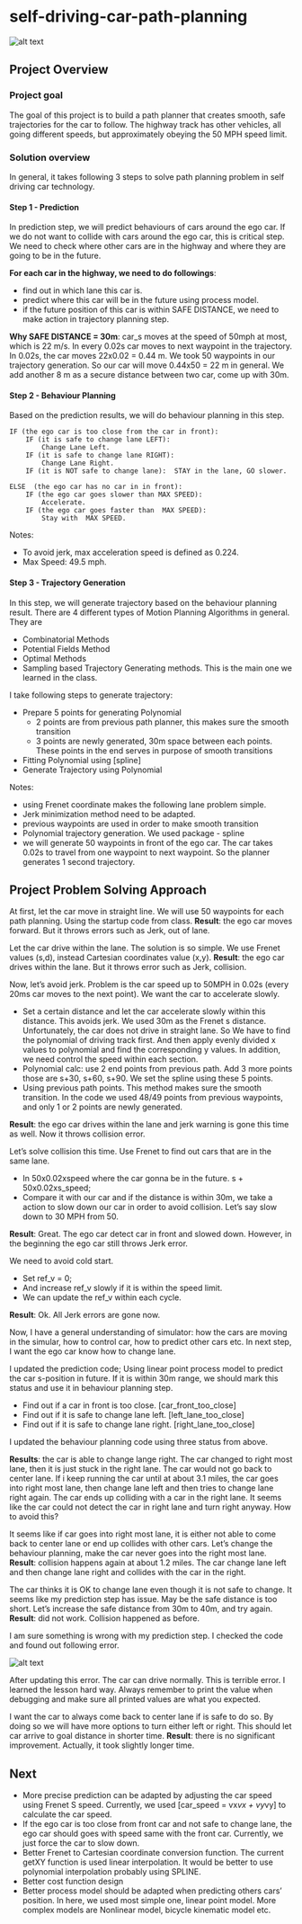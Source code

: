 # self-driving-car-path-planning

[//]: # (Image References)
[error]: ./assets/prediction_code_error.PNG
[image1]: ./assets/path_planning.PNG

  ![alt text][image1]

## Project Overview
### Project goal 
The goal of this project is to build a path planner that creates smooth, safe trajectories for the car to follow. The highway track has other vehicles, all going different speeds, but approximately obeying the 50 MPH speed limit.
### Solution overview
In general, it takes following 3 steps to solve path planning problem in self driving car technology. 
#### Step 1 - Prediction
In prediction step, we will predict behaviours of cars around the ego car. If we do not want to collide with cars around the ego car, this is critical step. We need to check where other cars are in the highway and where they are going to be in the future.

**For each car in the highway, we need to do followings**:
- find out in which lane this car is.
- predict where this car will be in the future using process model. 
- if the future position of this car is within SAFE DISTANCE, we need to make action in trajectory planning step. 

**Why SAFE DISTANCE = 30m**:
car_s moves at the speed of 50mph at most, which is 22 m/s. In every 0.02s car moves to next waypoint in the trajectory. In 0.02s, the car moves 22x0.02 = 0.44 m. We took 50 waypoints in our trajectory generation. So our car will move 0.44x50 = 22 m in general. We add another 8 m as a secure distance between two car, come up with 30m. 

#### Step 2 - Behaviour Planning
Based on the prediction results, we will do behaviour planning in this step.
```
IF (the ego car is too close from the car in front):
	IF (it is safe to change lane LEFT):
		Change Lane Left.
	IF (it is safe to change lane RIGHT):
		Change Lane Right.
	IF (it is NOT safe to change lane):  STAY in the lane, GO slower.

ELSE  (the ego car has no car in in front):
	IF (the ego car goes slower than MAX SPEED): 
		Accelerate. 
	IF (the ego car goes faster than  MAX SPEED): 
		Stay with  MAX SPEED. 
```
Notes:
- To avoid jerk, max acceleration speed is defined as 0.224.
- Max Speed: 49.5 mph.

#### Step 3 - Trajectory Generation
In this step, we will generate trajectory based on the behaviour planning result. There are 4 different types of Motion Planning Algorithms in general. They are 
- Combinatorial Methods
- Potential Fields Method
- Optimal Methods
- Sampling based Trajectory Generating methods. This is the main one we learned in the class.

I take following steps to generate trajectory:
- Prepare 5 points for generating Polynomial
   - 2 points are from previous path planner, this makes sure the smooth transition
   - 3 points are newly generated, 30m space between each points. These points in the end serves in purpose of smooth transitions
- Fitting  Polynomial using [spline]
- Generate Trajectory using  Polynomial


Notes:
- using Frenet coordinate makes the following lane problem simple. 
- Jerk minimization method need to be adapted.  
- previous waypoints are used in order to make smooth transition 
- Polynomial trajectory generation. We used package - spline
- we will generate 50 waypoints in front of the ego car. The car takes 0.02s to travel from one waypoint to next waypoint. So the planner generates 1 second trajectory.



## Project Problem Solving Approach
At first, let the car move in straight line. We will use 50 waypoints for each path planning. Using the startup code from class. 
**Result**: the ego car moves forward. But it throws errors such as Jerk, out of lane.

Let the car drive within the lane. The solution is so simple. We use Frenet values (s,d), instead
Cartesian coordinates value (x,y). 
**Result**: the ego car drives within the lane. But it throws error such as Jerk, collision.

Now, let’s avoid jerk. Problem is the car speed up to 50MPH in 0.02s (every 20ms car moves to the next point). We want the car to accelerate slowly. 
- Set a certain distance and let the car accelerate slowly within this distance. This avoids jerk. We used 30m as the Frenet s distance. Unfortunately, the car does not drive in straight lane. So We have to find the polynomial of driving track first. And then apply evenly divided x values to polynomial and find the corresponding y values. In addition, we need control the speed within each section. 
- Polynomial calc: use 2 end points from previous path. Add 3 more points those are s+30, s+60, s+90. We set the spline using these 5 points. 
- Using previous path points. This method makes sure the smooth transition. In the code we used 48/49 points from previous waypoints, and only 1 or 2 points are newly generated. 

**Result**: the ego car drives within the lane and jerk warning is gone this time as well. Now it throws collision error.

Let’s solve collision this time. Use Frenet to find out cars that are in the same lane. 
- In 50x0.02xspeed where the car gonna be in the future. s + 50x0.02xs_speed;
- Compare it with our car and if the distance is within 30m, we take a action to slow down our car in order to avoid collision. Let’s say slow down to 30 MPH from 50.

**Result**: Great. The ego car detect car in front and slowed down.  However, in the beginning the ego car still throws Jerk error.  

We need to avoid cold start.
- Set ref_v = 0; 
- And increase ref_v slowly if it is within the speed limit.
- We can update the ref_v within each cycle.

**Result**: Ok. All Jerk errors are gone now. 

Now, I have a general understanding of simulator: how the cars are moving in the simular, how to control car, how to predict other cars etc. In next step, I want the ego car know how to change lane.

I updated the prediction code; Using linear point process model to predict the car s-position in future. If it is within 30m range, we should mark this status and use it in behaviour planning step.
- Find out if a car in front is too close. [car_front_too_close]  
- Find out if it is safe to change lane left.  [left_lane_too_close]
- Find out if it is safe to change lane right. [right_lane_too_close]

I updated the behaviour planning code using three status from above.

**Results**: the car is able to change lange right. The car changed to right most lane, then it is just stuck in the right lane. The car would not go back to center lane. 
If i keep running the car until at about 3.1 miles, the car goes into right most lane, then change lane left and then tries to change lane right again. The car ends up colliding with a car in the right lane. It seems like the car could not detect the car in right lane and turn right anyway. How to avoid this? 

It seems like if car goes into right most lane, it is either not able to come back to center lane or end up collides with other cars. Let’s change the behaviour planning, make the car never goes into the right most lane. 
**Result**: collision happens again at about 1.2 miles. The car change lane left and then change lane right and collides with the car in the right. 

The car thinks it is OK to change lane even though it is not safe to change. It seems like my prediction step has issue. May be the safe distance is too short. Let’s increase the safe distance from 30m to 40m, and try again.
**Result**: did not work. Collision happened as before. 

I am sure something is wrong with my prediction step. I checked the code and found out following error. 

  ![alt text][error]

After updating this error. The car can drive normally. This is terrible error. I learned the lesson hard way. Always remember to print the value when debugging and make sure all printed values are what you expected. 

I want the car to always come back to center lane if is safe to do so. By doing so we will have more options to turn either left or right. This should let car arrive to goal distance in shorter time. 
**Result**: there is no significant improvement. Actually, it took slightly longer time. 

## Next
- More precise prediction can be adapted by adjusting the car speed using Frenet S speed. Currently, we used [car_speed = vx*vx + vy*vy] to calculate the car speed. 
- If the ego car is too close from front car and not safe to change lane, the ego car should goes with speed same with the front car. Currently, we just force the car to slow down.
- Better Frenet to Cartesian coordinate conversion function. The current getXY function is used linear interpolation. It would be better to use polynomial interpolation probably using SPLINE. 
- Better cost function design
- Better process model should be adapted when predicting others cars’ position. In here, we used most simple one, linear point model. More complex models are Nonlinear model, bicycle kinematic model etc.
